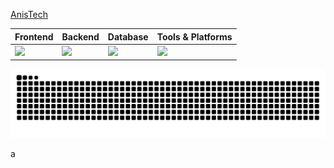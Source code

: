 <a href="https://anishr.netlify.app/">AnisTech</a>

<div align="center">

| Frontend | Backend | Database | Tools & Platforms |
|----------|---------|----------|-------------------|
| <img src="https://skillicons.dev/icons?i=html,css,js,ts,react,nextjs,laravel" height="40"/> | <img src="https://skillicons.dev/icons?i=nodejs,express,nextjs,laravel" height="40"/> | <img src="https://skillicons.dev/icons?i=mysql" height="40"/> | <img src="https://skillicons.dev/icons?i=git,github,figma,aftereffects,illustrator,phpstorm,webstorm" height="40"/> 

</div>


  <img alt="github contribution snake" src="https://raw.githubusercontent.com/AnisHr77/AnisHr77/output/github-snake-dark.svg">


a
